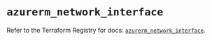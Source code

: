 # `azurerm_network_interface`

Refer to the Terraform Registry for docs: [`azurerm_network_interface`](https://registry.terraform.io/providers/hashicorp/azurerm/2.99.0/docs/resources/network_interface).
